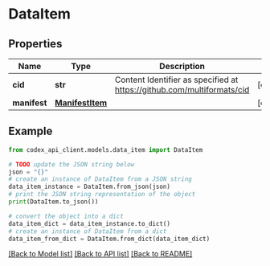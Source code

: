 # DataItem


## Properties

Name | Type | Description | Notes
------------ | ------------- | ------------- | -------------
**cid** | **str** | Content Identifier as specified at https://github.com/multiformats/cid | [optional] 
**manifest** | [**ManifestItem**](ManifestItem.md) |  | [optional] 

## Example

```python
from codex_api_client.models.data_item import DataItem

# TODO update the JSON string below
json = "{}"
# create an instance of DataItem from a JSON string
data_item_instance = DataItem.from_json(json)
# print the JSON string representation of the object
print(DataItem.to_json())

# convert the object into a dict
data_item_dict = data_item_instance.to_dict()
# create an instance of DataItem from a dict
data_item_from_dict = DataItem.from_dict(data_item_dict)
```
[[Back to Model list]](../README.md#documentation-for-models) [[Back to API list]](../README.md#documentation-for-api-endpoints) [[Back to README]](../README.md)


